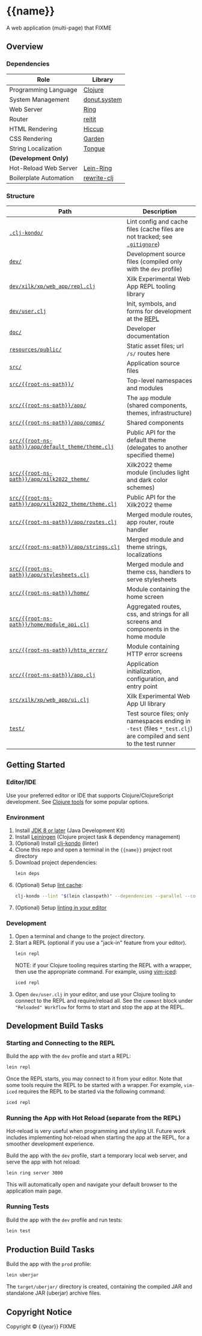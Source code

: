 # {{name}}

A web application (multi-page) that FIXME

## Overview

### Dependencies

| Role                   | Library |
| ---------------------- | ------- |
| Programming Language   | [Clojure](https://clojure.org/) |
| System Management      | [donut.system](https://github.com/donut-power/system) |
| Web Server             | [Ring](https://github.com/ring-clojure/ring) |
| Router                 | [reitit](https://github.com/metosin/reitit/) |
| HTML Rendering         | [Hiccup](https://github.com/weavejester/hiccup) |
| CSS Rendering          | [Garden](https://github.com/noprompt/garden) |
| String Localization    | [Tongue](https://github.com/tonsky/tongue) |
| **(Development Only)** |
| Hot-Reload Web Server  | [Lein-Ring](https://github.com/weavejester/lein-ring) |
| Boilerplate Automation | [rewrite-clj](https://github.com/clj-commons/rewrite-clj) |

### Structure

| Path | Description |
| ---- | ----------- |
| [`.clj-kondo/`](.clj-kondo/) | Lint config and cache files (cache files are not tracked; see [`.gitignore`](.gitignore)) |
| [`dev/`](dev/) | Development source files (compiled only with the `dev` profile) |
| [`dev/xilk/xp/web_app/repl.clj`](dev/xilk/xp/web_app/repl.clj) | Xilk Experimental Web App REPL tooling library |
| [`dev/user.clj`](dev/user.clj) | Init, symbols, and forms for development at the [REPL](#starting-and-connecting-to-the-repl) |
| [`doc/`](doc/) | Developer documentation |
| [`resources/public/`](resources/public/) | Static asset files; url `/s/` routes here |
| [`src/`](src/) | Application source files |
| [`src/{{root-ns-path}}/`](src/{{root-ns-path}}/) | Top-level namespaces and modules |
| [`src/{{root-ns-path}}/app/`](src/{{root-ns-path}}/app/) | The `app` module (shared components, themes, infrastructure) |
| [`src/{{root-ns-path}}/app/comps/`](src/{{root-ns-path}}/app/comps/) | Shared components |
| [`src/{{root-ns-path}}/app/default_theme/theme.clj`](src/{{root-ns-path}}/app/default_theme/theme.clj) | Public API for the default theme (delegates to another specified theme) |
| [`src/{{root-ns-path}}/app/xilk2022_theme/`](src/{{root-ns-path}}/app/xilk2022_theme/) | Xilk2022 theme module (includes light and dark color schemes) |
| [`src/{{root-ns-path}}/app/xilk2022_theme/theme.clj`](src/{{root-ns-path}}/app/xilk2022_theme/theme.clj) | Public API for the Xilk2022 theme |
| [`src/{{root-ns-path}}/app/routes.clj`](src/{{root-ns-path}}/app/routes.clj) | Merged module routes, app router, route handler |
| [`src/{{root-ns-path}}/app/strings.clj`](src/{{root-ns-path}}/app/strings.clj) | Merged module and theme strings, localizations |
| [`src/{{root-ns-path}}/app/stylesheets.clj`](src/{{root-ns-path}}/app/stylesheets.clj) | Merged module and theme css, handlers to serve stylesheets |
| [`src/{{root-ns-path}}/home/`](src/{{root-ns-path}}/home/) | Module containing the home screen |
| [`src/{{root-ns-path}}/home/module_api.clj`](src/{{root-ns-path}}/home/module_api.clj) | Aggregated routes, css, and strings for all screens and components in the home module |
| [`src/{{root-ns-path}}/http_error/`](src/{{root-ns-path}}/http_error/) | Module containing HTTP error screens |
| [`src/{{root-ns-path}}/app.clj`](src/{{root-ns-path}}/app.clj) | Application initialization, configuration, and entry point |
| [`src/xilk/xp/web_app/ui.clj`](src/xilk/xp/web_app/ui.clj) | Xilk Experimental Web App UI library |
| [`test/`](test/) | Test source files; only namespaces ending in `-test` (files `*_test.clj`) are compiled and sent to the test runner |

## Getting Started

### Editor/IDE

Use your preferred editor or IDE that supports Clojure/ClojureScript
development. See [Clojure tools](https://clojure.org/community/tools) for some
popular options.

### Environment

1. Install [JDK 8 or later](https://openjdk.java.net/install/) (Java Development Kit)
2. Install [Leiningen](https://leiningen.org/#install) (Clojure project task & dependency management)
3. (Optional) Install [clj-kondo](https://github.com/borkdude/clj-kondo/blob/master/doc/install.md) (linter)
4. Clone this repo and open a terminal in the `{{name}}` project root directory
5. Download project dependencies:
    ```sh
    lein deps
    ```
6. (Optional) Setup [lint cache](https://github.com/borkdude/clj-kondo#project-setup):
    ```sh
    clj-kondo --lint "$(lein classpath)" --dependencies --parallel --copy-configs
    ```
7. (Optional) Setup
[linting in your editor](https://github.com/borkdude/clj-kondo/blob/master/doc/editor-integration.md)

### Development

1. Open a terminal and change to the project directory.
2. Start a REPL (optional if you use a "jack-in" feature from your editor).
   ```sh
   lein repl
   ```
   NOTE: if your Clojure tooling requires starting the REPL with a wrapper, then
   use the appropriate command. For example, using
   [vim-iced](https://github.com/liquidz/vim-iced):
   ```sh
   iced repl
   ```
3. Open `dev/user.clj` in your editor, and use your Clojure tooling to connect
   to the REPL and require/reload all. See the `comment` block under `"Reloaded"
   Workflow` for forms to start and stop the app at the REPL.

## Development Build Tasks

### Starting and Connecting to the REPL

Build the app with the `dev` profile and start a REPL:
```sh
lein repl
```

Once the REPL starts, you may connect to it from your editor. Note that some
tools require the REPL to be started with a wrapper. For example, `vim-iced`
requires the REPL to be started via the following command:
```sh
iced repl
```

### Running the App with Hot Reload (separate from the REPL)

Hot-reload is very useful when programming and styling UI. Future work includes
implementing hot-reload when starting the app at the REPL, for a smoother
development experience.

Build the app with the `dev` profile, start a temporary local web server, and
serve the app with hot reload:
```sh
lein ring server 3000
```

This will automatically open and navigate your default browser to the
application main page.

### Running Tests

Build the app with the `dev` profile and run tests:
```sh
lein test
```

## Production Build Tasks

Build the app with the `prod` profile:

```sh
lein uberjar
```

The `target/uberjar/` directory is created, containing the compiled JAR and
standalone JAR (uberjar) archive files.

## Copyright Notice

Copyright © {{year}} FIXME
